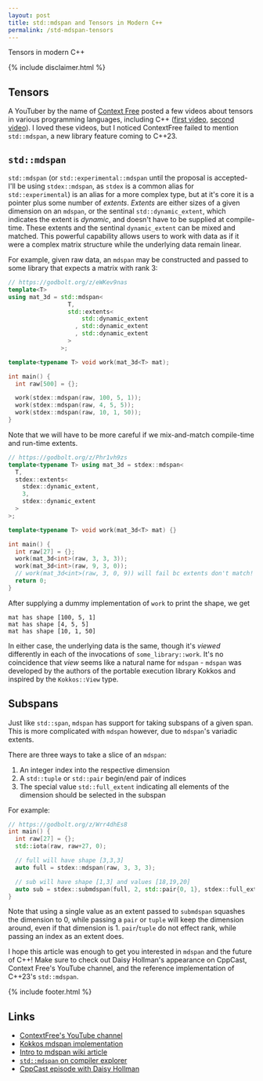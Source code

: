 ```yaml
---
layout: post
title: std::mdspan and Tensors in Modern C++
permalink: /std-mdspan-tensors
---
```


Tensors in modern C++

{% include disclaimer.html %}

## Tensors

A YouTuber by the name of [Context Free](https://www.youtube.com/c/ContextFree/videos) posted a few videos about tensors in various programming languages, including C++ ([first video](https://youtu.be/WbpbEilgQBc), [second video](https://youtu.be/ICxxKeE4GuA)).
I loved these videos, but I noticed ContextFree failed to mention `std::mdspan`, a new library feature coming to C++23.

## `std::mdspan`

`std::mdspan` (or `std::experimental::mdspan` until the proposal is accepted-I'll be using `stdex::mdspan`, as `stdex` is a common alias for `std::experimental`) is an alias for a more complex type, but at it's core it is a pointer plus some number of _extents_.
_Extents_ are either sizes of a given dimension on an `mdspan`, or the sentinal `std::dynamic_extent`, which indicates the extent is _dynamic_, and doesn't have to be supplied at compile-time.
These extents and the sentinal `dynamic_extent` can be mixed and matched.
This powerful capability allows users to work with data as if it were a complex matrix structure while the underlying data remain linear.

For example, given raw data, an `mdspan` may be constructed and passed to some library that expects a matrix with rank 3:
```cpp
// https://godbolt.org/z/eWKev9nas
template<T>
using mat_3d = std::mdspan<
                 T,
                 std::extents<
                     std::dynamic_extent
                   , std::dynamic_extent
                   , std::dynamic_extent
                 >
               >;

template<typename T> void work(mat_3d<T> mat);

int main() {
  int raw[500] = {};

  work(stdex::mdspan(raw, 100, 5, 1));
  work(stdex::mdspan(raw, 4, 5, 5));
  work(stdex::mdspan(raw, 10, 1, 50));
}
```

Note that we will have to be more careful if we mix-and-match compile-time and run-time extents.

```cpp
// https://godbolt.org/z/Phr1vh9zs
template<typename T> using mat_3d = stdex::mdspan<
  T,
  stdex::extents<
    stdex::dynamic_extent,
    3,
    stdex::dynamic_extent
  >
>;

template<typename T> void work(mat_3d<T> mat) {}

int main() {
  int raw[27] = {};
  work(mat_3d<int>(raw, 3, 3, 3));
  work(mat_3d<int>(raw, 9, 3, 0));
  // work(mat_3d<int>(raw, 3, 0, 9)) will fail bc extents don't match!
  return 0;
}
```

After supplying a dummy implementation of `work` to print the shape, we get
```console
mat has shape [100, 5, 1]
mat has shape [4, 5, 5]
mat has shape [10, 1, 50]
```

In either case, the underlying data is the same, though it's _viewed_ differently in each of the invocations of `some_library::work`.
It's no coincidence that _view_ seems like a natural name for `mdspan` - `mdspan` was developed by the authors of the portable execution library Kokkos and inspired by the `Kokkos::View` type.

## Subspans

Just like `std::span`, `mdspan` has support for taking subspans of a given span.
This is more complicated with `mdspan` however, due to `mdspan`'s variadic extents.

There are three ways to take a slice of an `mdspan`:

1. An integer index into the respective dimension
1. A `std::tuple` or `std::pair` begin/end pair of indices
1. The special value `std::full_extent` indicating all elements of the dimension should be selected in the subspan

For example:
```cpp
// https://godbolt.org/z/Wrr4dhEs8
int main() {
  int raw[27] = {};
  std::iota(raw, raw+27, 0);

  // full will have shape [3,3,3]
  auto full = stdex::mdspan(raw, 3, 3, 3);

  // sub will have shape [1,3] and values [18,19,20]
  auto sub = stdex::submdspan(full, 2, std::pair{0, 1}, stdex::full_extent);
}
```

Note that using a single value as an extent passed to `submdspan` squashes the dimension to 0, while passing a `pair` or `tuple` will keep the dimension around, even if that dimension is 1.
`pair`/`tuple` do not effect rank, while passing an index as an extent does.

I hope this article was enough to get you interested in `mdspan` and the future of C++!
Make sure to check out Daisy Hollman's appearance on CppCast, Context Free's YouTube channel, and the reference implementation of C++23's `std::mdspan`.

{% include footer.html %}

## Links

* [ContextFree's YouTube channel](https://www.youtube.com/c/ContextFree/videos)
* [Kokkos mdspan implementation](https://github.com/kokkos/mdspan)
* [Intro to mdspan wiki article](https://github.com/kokkos/mdspan/wiki/A-Gentle-Introduction-to-mdspan)
* [`std::mdspan` on compiler explorer](https://godbolt.org/z/KMT3G9Ese)
* [CppCast episode with Daisy Hollman](https://cppcast.com/too-cute-mdspan/)
